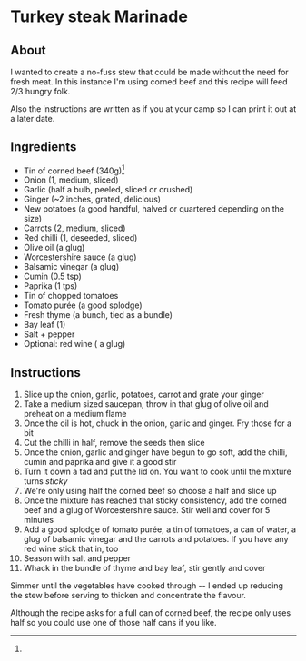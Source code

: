# Turkey steak Marinade

## About

I wanted to create a no-fuss stew that could be made without the need for fresh meat. In this instance I'm using corned beef and this recipe will feed 2/3 hungry folk.

Also the instructions are written as if you at your camp so I can print it out at a later date.

## Ingredients

* Tin of corned beef (340g)[^1]
* Onion (1, medium, sliced)
* Garlic (half a bulb, peeled, sliced or crushed)
* Ginger (~2 inches, grated, delicious)
* New potatoes (a good handful, halved or quartered depending on the size)
* Carrots (2, medium, sliced)
* Red chilli (1, deseeded, sliced)
* Olive oil (a glug)
* Worcestershire sauce (a glug)
* Balsamic vinegar (a glug)
* Cumin (0.5 tsp)
* Paprika (1 tps)
* Tin of chopped tomatoes
* Tomato purée (a good splodge)
* Fresh thyme (a bunch, tied as a bundle)
* Bay leaf (1)
* Salt + pepper
* Optional: red wine ( a glug)

## Instructions

1. Slice up the onion, garlic, potatoes, carrot and grate your ginger
2. Take a medium sized saucepan, throw in that glug of olive oil and preheat on a medium flame
3. Once the oil is hot, chuck in the onion, garlic and ginger. Fry those for a bit
4. Cut the chilli in half, remove the seeds then slice
5. Once the onion, garlic and ginger have begun to go soft, add the chilli, cumin and paprika and give it a good stir
6. Turn it down a tad and put the lid on. You want to cook until the mixture turns _sticky_
7. We're only using half the corned beef so choose a half and slice up
8. Once the mixture has reached that sticky consistency, add the corned beef and a glug of Worcestershire sauce. Stir well and cover for 5 minutes
9. Add a good splodge of tomato purée, a tin of tomatoes, a can of water, a glug of balsamic vinegar and the carrots and potatoes. If you have any red wine stick that in, too
10. Season with salt and pepper
11. Whack in the bundle of thyme and bay leaf, stir gently and cover

Simmer until the vegetables have cooked through -- I ended up reducing the stew before serving to thicken and concentrate the flavour.

[^1]:
Although the recipe asks for a full can of corned beef, the recipe only uses half so you could use one of those half cans if you like.
